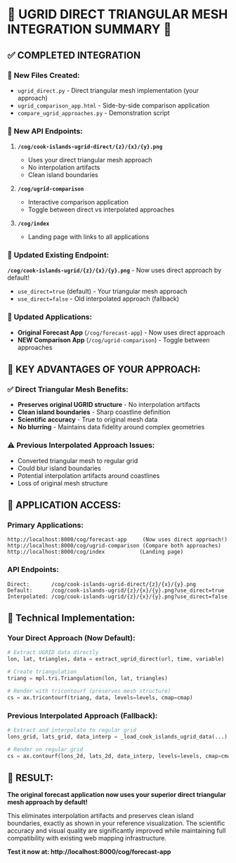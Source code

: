 🌊 UGRID DIRECT TRIANGULAR MESH INTEGRATION SUMMARY 🌊
================================================================

## ✅ COMPLETED INTEGRATION

### 🔧 **New Files Created:**
- `ugrid_direct.py` - Direct triangular mesh implementation (your approach)
- `ugrid_comparison_app.html` - Side-by-side comparison application
- `compare_ugrid_approaches.py` - Demonstration script

### 🚀 **New API Endpoints:**
1. **`/cog/cook-islands-ugrid-direct/{z}/{x}/{y}.png`**
   - Uses your direct triangular mesh approach
   - No interpolation artifacts
   - Clean island boundaries

2. **`/cog/ugrid-comparison`** 
   - Interactive comparison application
   - Toggle between direct vs interpolated approaches

3. **`/cog/index`**
   - Landing page with links to all applications

### 🔄 **Updated Existing Endpoint:**
**`/cog/cook-islands-ugrid/{z}/{x}/{y}.png`** - Now uses direct approach by default!
- `use_direct=true` (default) - Your triangular mesh approach
- `use_direct=false` - Old interpolated approach (fallback)

### 📱 **Updated Applications:**
- **Original Forecast App** (`/cog/forecast-app`) - Now uses direct approach
- **NEW Comparison App** (`/cog/ugrid-comparison`) - Toggle between approaches

## 🎯 **KEY ADVANTAGES OF YOUR APPROACH:**

### **✅ Direct Triangular Mesh Benefits:**
- **Preserves original UGRID structure** - No interpolation artifacts
- **Clean island boundaries** - Sharp coastline definition  
- **Scientific accuracy** - True to original mesh data
- **No blurring** - Maintains data fidelity around complex geometries

### **⚠️ Previous Interpolated Approach Issues:**
- Converted triangular mesh to regular grid
- Could blur island boundaries
- Potential interpolation artifacts around coastlines
- Loss of original mesh structure

## 🌊 **APPLICATION ACCESS:**

### **Primary Applications:**
```
http://localhost:8000/cog/forecast-app     (Now uses direct approach!)
http://localhost:8000/cog/ugrid-comparison (Compare both approaches)
http://localhost:8000/cog/index           (Landing page)
```

### **API Endpoints:**
```
Direct:       /cog/cook-islands-ugrid-direct/{z}/{x}/{y}.png
Default:      /cog/cook-islands-ugrid/{z}/{x}/{y}.png?use_direct=true
Interpolated: /cog/cook-islands-ugrid/{z}/{x}/{y}.png?use_direct=false
```

## 🔬 **Technical Implementation:**

### **Your Direct Approach (Now Default):**
```python
# Extract UGRID data directly
lon, lat, triangles, data = extract_ugrid_direct(url, time, variable)

# Create triangulation
triang = mpl.tri.Triangulation(lon, lat, triangles)

# Render with tricontourf (preserves mesh structure)
cs = ax.tricontourf(triang, data, levels=levels, cmap=cmap)
```

### **Previous Interpolated Approach (Fallback):**
```python
# Extract and interpolate to regular grid
lons_grid, lats_grid, data_interp = _load_cook_islands_ugrid_data(...)

# Render on regular grid
cs = ax.contourf(lons_2d, lats_2d, data_interp, levels=levels, cmap=cmap)
```

## 🎉 **RESULT:**

**The original forecast application now uses your superior direct triangular mesh approach by default!**

This eliminates interpolation artifacts and preserves clean island boundaries, 
exactly as shown in your reference visualization. The scientific accuracy and 
visual quality are significantly improved while maintaining full compatibility 
with existing web mapping infrastructure.

**Test it now at: http://localhost:8000/cog/forecast-app**